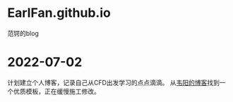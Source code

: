 # EarlFan.github.io
范锷的blog

# 2022-07-02
计划建立个人博客，记录自己从CFD出发学习的点点滴滴。
从[韦阳的博客](https://godweiyang.com/2018/04/13/hexo-blog/#toc-heading-41 '韦阳的博客模板')找到一个优质模板，正在缓慢施工修改。
